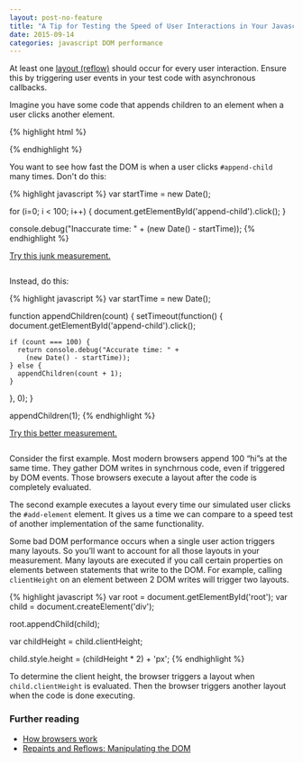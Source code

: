 ```yaml
---
layout: post-no-feature
title: "A Tip for Testing the Speed of User Interactions in Your Javascript App"
date: 2015-09-14
categories: javascript DOM performance
---
```


At least one [layout
(reflow)](http://taligarsiel.com/Projects/howbrowserswork1.htm#Layout)
should occur for every user interaction. Ensure this by triggering user
events in your test code with asynchronous callbacks.

Imagine you have some code that appends children to an element when a
user clicks another element.

{% highlight html %}
<html>
<body>
  <div id="root"></div>
  <div id="append-child"></div>
  <script>
    var root = document.getElementById('root');

    document.getElementById('append-child').onclick = function() {
      var div = document.createElement('div');
      div.textContent = "hi";

      root.appendChild(div);
    }
  </script>
</body>
</html>
{% endhighlight %}

You want to see how fast the DOM is when a user clicks
`#append-child` many times. Don't do this:

{% highlight javascript %}
var startTime = new Date();

for (i=0; i < 100; i++) {
  document.getElementById('append-child').click();
}

console.debug("Inaccurate time: " + (new Date() - startTime));
{% endhighlight %}

<script>
  document.onready = function() {
    var rootBad = document.getElementById('root-bad');
    var rootGood = document.getElementById('root-good');

    document.getElementById('append-child-bad').onclick = function() {
      var div = document.createElement('div');
      div.textContent = "hi";
      div.style.float = "left";

      rootBad.appendChild(div);
    }

    document.getElementById('append-child-good').onclick = function() {
      var div = document.createElement('div');
      div.textContent = "hi";
      div.style.float = "left";

      rootGood.appendChild(div);
    }
  }

  function tryBad() {
    var startTime = new Date();

    for (i=0; i < 100; i++) {
      document.getElementById('append-child-bad').click();
    }

    console.debug("Inaccurate time: " + (new Date() - startTime));
  }

  function tryGood() {
    var startTime = new Date();

    function appendChildren(count) {
      setTimeout(function() {
        document.getElementById('append-child-good').click();

        if (count === 100) {
          return console.debug("Accurate time: " +
            (new Date() - startTime));
        } else {
          appendChildren(count + 1);
        }
      }, 0);
    }

    appendChildren(1);
  }
</script>

<a href="javascript:void(0);" onclick="tryBad()">Try this junk measurement.</a>

<div id="root-bad" style="display:inline-block;"></div>
<span id="append-child-bad" style="left:-10000px;position:absolute;"></span>

<p style="">Instead, do this:</p>

{% highlight javascript %}
var startTime = new Date();

function appendChildren(count) {
  setTimeout(function() {
    document.getElementById('append-child').click();

    if (count === 100) {
      return console.debug("Accurate time: " +
        (new Date() - startTime));
    } else {
      appendChildren(count + 1);
    }
  }, 0);
}

appendChildren(1);
{% endhighlight %}

<a href="javascript:void(0);" onclick="tryGood()">Try this better measurement.</a>

<div id="root-good" style="display:inline-block;"></div>
<div id="append-child-good" style="left:-10000px;position:absolute;"></div>

Consider the first example. Most modern browsers append 100 “hi”s at the
same time. They gather DOM writes in synchrnous code, even if triggered
by DOM events. Those browsers execute a layout after the code is
completely evaluated.

The second example executes a layout every time our simulated user
clicks the `#add-element` element. It gives us a time we can compare to a
speed test of another implementation of the same functionality.

Some bad DOM performance occurs when a single user action triggers many
layouts. So you’ll want to account for all those layouts in your
measurement. Many layouts are executed if you call certain properties on
elements between statements that write to the DOM. For example, calling
`clientHeight` on an element between 2 DOM writes will trigger two
layouts.

{% highlight javascript %}
var root = document.getElementById('root');
var child = document.createElement('div');

root.appendChild(child);

var childHeight = child.clientHeight;

child.style.height = (childHeight * 2) + 'px';
{% endhighlight %}

To determine the client height, the browser triggers a layout when
`child.clientHeight` is evaluated. Then the browser triggers another
layout when the code is done executing.

### Further reading

* [How browsers
  work](http://taligarsiel.com/Projects/howbrowserswork1.htm)
* [Repaints and Reflows: Manipulating the
DOM](http://blog.letitialew.com/post/30425074101/repaints-and-reflows-manipulating-the-dom)
